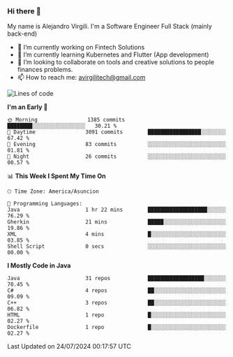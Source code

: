 ### Hi there 👋

My name is Alejandro Virgili. I'm a Software Engineer Full Stack (mainly back-end)


- 🔭 I’m currently working on Fintech Solutions
- 🌱 I’m currently learning Kubernetes and Flutter (App development)
- 👯 I’m looking to collaborate on tools and creative solutions to people finances problems.
- 📫 How to reach me: avirgilitech@gmail.com
  
<!--START_SECTION:waka-->
![Lines of code](https://img.shields.io/badge/From%20Hello%20World%20I%27ve%20Written-533.9%20thousand%20lines%20of%20code-blue)

**I'm an Early 🐤** 

```text
🌞 Morning                1385 commits        ████████░░░░░░░░░░░░░░░░░   30.21 % 
🌆 Daytime                3091 commits        █████████████████░░░░░░░░   67.42 % 
🌃 Evening                83 commits          ░░░░░░░░░░░░░░░░░░░░░░░░░   01.81 % 
🌙 Night                  26 commits          ░░░░░░░░░░░░░░░░░░░░░░░░░   00.57 % 
```


📊 **This Week I Spent My Time On** 

```text
🕑︎ Time Zone: America/Asuncion

💬 Programming Languages: 
Java                     1 hr 22 mins        ███████████████████░░░░░░   76.29 % 
Gherkin                  21 mins             █████░░░░░░░░░░░░░░░░░░░░   19.86 % 
XML                      4 mins              █░░░░░░░░░░░░░░░░░░░░░░░░   03.85 % 
Shell Script             0 secs              ░░░░░░░░░░░░░░░░░░░░░░░░░   00.00 % 
```

**I Mostly Code in Java** 

```text
Java                     31 repos            ██████████████████░░░░░░░   70.45 % 
C#                       4 repos             ██░░░░░░░░░░░░░░░░░░░░░░░   09.09 % 
C++                      3 repos             ██░░░░░░░░░░░░░░░░░░░░░░░   06.82 % 
HTML                     1 repo              █░░░░░░░░░░░░░░░░░░░░░░░░   02.27 % 
Dockerfile               1 repo              █░░░░░░░░░░░░░░░░░░░░░░░░   02.27 % 
```




 Last Updated on 24/07/2024 00:17:57 UTC
<!--END_SECTION:waka-->
